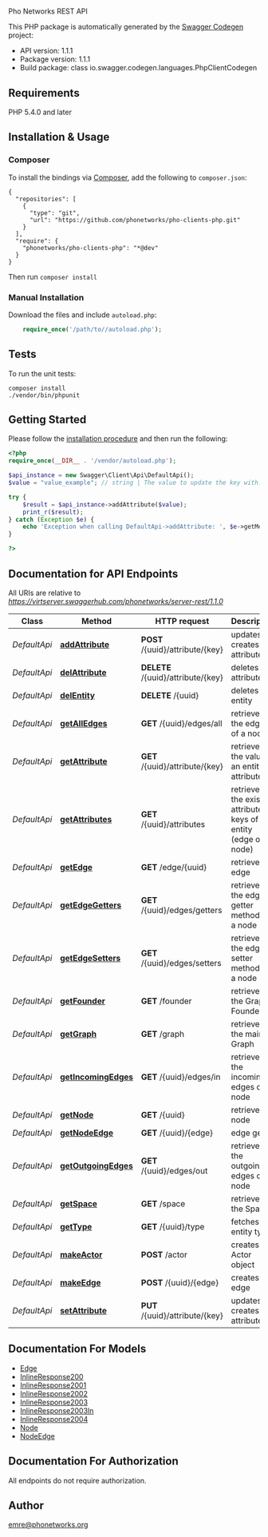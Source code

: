 # 
Pho Networks REST API

This PHP package is automatically generated by the [Swagger Codegen](https://github.com/swagger-api/swagger-codegen) project:

- API version: 1.1.1
- Package version: 1.1.1
- Build package: class io.swagger.codegen.languages.PhpClientCodegen

## Requirements

PHP 5.4.0 and later

## Installation & Usage
### Composer

To install the bindings via [Composer](http://getcomposer.org/), add the following to `composer.json`:

```
{
  "repositories": [
    {
      "type": "git",
      "url": "https://github.com/phonetworks/pho-clients-php.git"
    }
  ],
  "require": {
    "phonetworks/pho-clients-php": "*@dev"
  }
}
```

Then run `composer install`

### Manual Installation

Download the files and include `autoload.php`:

```php
    require_once('/path/to//autoload.php');
```

## Tests

To run the unit tests:

```
composer install
./vendor/bin/phpunit
```

## Getting Started

Please follow the [installation procedure](#installation--usage) and then run the following:

```php
<?php
require_once(__DIR__ . '/vendor/autoload.php');

$api_instance = new Swagger\Client\Api\DefaultApi();
$value = "value_example"; // string | The value to update the key with.

try {
    $result = $api_instance->addAttribute($value);
    print_r($result);
} catch (Exception $e) {
    echo 'Exception when calling DefaultApi->addAttribute: ', $e->getMessage(), PHP_EOL;
}

?>
```

## Documentation for API Endpoints

All URIs are relative to *https://virtserver.swaggerhub.com/phonetworks/server-rest/1.1.0*

Class | Method | HTTP request | Description
------------ | ------------- | ------------- | -------------
*DefaultApi* | [**addAttribute**](docs/Api/DefaultApi.md#addattribute) | **POST** /{uuid}/attribute/{key} | updates (or creates) an attribute
*DefaultApi* | [**delAttribute**](docs/Api/DefaultApi.md#delattribute) | **DELETE** /{uuid}/attribute/{key} | deletes an attribute
*DefaultApi* | [**delEntity**](docs/Api/DefaultApi.md#delentity) | **DELETE** /{uuid} | deletes an entity
*DefaultApi* | [**getAllEdges**](docs/Api/DefaultApi.md#getalledges) | **GET** /{uuid}/edges/all | retrieves the edges of a node
*DefaultApi* | [**getAttribute**](docs/Api/DefaultApi.md#getattribute) | **GET** /{uuid}/attribute/{key} | retrieves the value of an entity attribute
*DefaultApi* | [**getAttributes**](docs/Api/DefaultApi.md#getattributes) | **GET** /{uuid}/attributes | retrieves the existing attribute keys of an entity (edge or node)
*DefaultApi* | [**getEdge**](docs/Api/DefaultApi.md#getedge) | **GET** /edge/{uuid} | retrieves an edge
*DefaultApi* | [**getEdgeGetters**](docs/Api/DefaultApi.md#getedgegetters) | **GET** /{uuid}/edges/getters | retrieves the edge getter methods of a node
*DefaultApi* | [**getEdgeSetters**](docs/Api/DefaultApi.md#getedgesetters) | **GET** /{uuid}/edges/setters | retrieves the edge setter methods of a node
*DefaultApi* | [**getFounder**](docs/Api/DefaultApi.md#getfounder) | **GET** /founder | retrieves the Graph Founder
*DefaultApi* | [**getGraph**](docs/Api/DefaultApi.md#getgraph) | **GET** /graph | retrieves the main Graph
*DefaultApi* | [**getIncomingEdges**](docs/Api/DefaultApi.md#getincomingedges) | **GET** /{uuid}/edges/in | retrieves the incoming edges of a node
*DefaultApi* | [**getNode**](docs/Api/DefaultApi.md#getnode) | **GET** /{uuid} | retrieves a node
*DefaultApi* | [**getNodeEdge**](docs/Api/DefaultApi.md#getnodeedge) | **GET** /{uuid}/{edge} | edge getter
*DefaultApi* | [**getOutgoingEdges**](docs/Api/DefaultApi.md#getoutgoingedges) | **GET** /{uuid}/edges/out | retrieves the outgoing edges of a node
*DefaultApi* | [**getSpace**](docs/Api/DefaultApi.md#getspace) | **GET** /space | retrieves the Space
*DefaultApi* | [**getType**](docs/Api/DefaultApi.md#gettype) | **GET** /{uuid}/type | fetches entity type
*DefaultApi* | [**makeActor**](docs/Api/DefaultApi.md#makeactor) | **POST** /actor | creates an Actor object
*DefaultApi* | [**makeEdge**](docs/Api/DefaultApi.md#makeedge) | **POST** /{uuid}/{edge} | creates an edge
*DefaultApi* | [**setAttribute**](docs/Api/DefaultApi.md#setattribute) | **PUT** /{uuid}/attribute/{key} | updates (or creates) an attribute


## Documentation For Models

 - [Edge](docs/Model/Edge.md)
 - [InlineResponse200](docs/Model/InlineResponse200.md)
 - [InlineResponse2001](docs/Model/InlineResponse2001.md)
 - [InlineResponse2002](docs/Model/InlineResponse2002.md)
 - [InlineResponse2003](docs/Model/InlineResponse2003.md)
 - [InlineResponse2003In](docs/Model/InlineResponse2003In.md)
 - [InlineResponse2004](docs/Model/InlineResponse2004.md)
 - [Node](docs/Model/Node.md)
 - [NodeEdge](docs/Model/NodeEdge.md)


## Documentation For Authorization

 All endpoints do not require authorization.


## Author

emre@phonetworks.org



